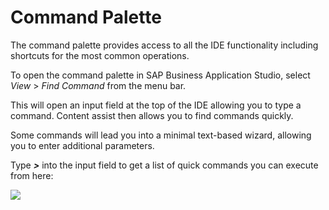 <!-- loio78788bf69e7c4834a2d3411b10c5d84a -->

# Command Palette

The command palette provides access to all the IDE functionality including shortcuts for the most common operations.

To open the command palette in SAP Business Application Studio, select *View* \> *Find Command* from the menu bar.

This will open an input field at the top of the IDE allowing you to type a command. Content assist then allows you to find commands quickly.

Some commands will lead you into a minimal text-based wizard, allowing you to enter additional parameters.

Type ***>*** into the input field to get a list of quick commands you can execute from here:

![](images/Command_Pallete-_Eran_8603393.jpg)

